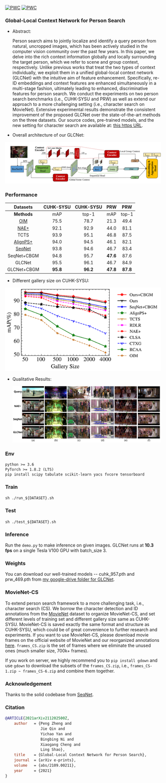 [![PWC](https://img.shields.io/endpoint.svg?url=https://paperswithcode.com/badge/global-local-context-network-for-person/person-search-on-cuhk-sysu)](https://paperswithcode.com/sota/person-search-on-cuhk-sysu?p=global-local-context-network-for-person)
[![PWC](https://img.shields.io/endpoint.svg?url=https://paperswithcode.com/badge/global-local-context-network-for-person/person-search-on-prw)](https://paperswithcode.com/sota/person-search-on-prw?p=global-local-context-network-for-person)

### Global-Local Context Network for Person Search

+ Abstract:

    Person search aims to jointly localize and identify a query person from natural, uncropped images, which has been actively studied in the computer vision community over the past few years. In this paper, we delve into the rich context information globally and locally surrounding the target person, which we refer to scene and group context, respectively. Unlike previous works that treat the two types of context individually, we exploit them in a unified global-local context network (GLCNet) with the intuitive aim of feature enhancement. Specifically, re-ID embeddings and context features are enhanced simultaneously in a multi-stage fashion, ultimately leading to enhanced, discriminative features for person search. We conduct the experiments on two person search benchmarks (i.e., CUHK-SYSU and PRW) as well as extend our approach to a more challenging setting (i.e., character search on MovieNet). Extensive experimental results demonstrate the consistent improvement of the proposed GLCNet over the state-of-the-art methods on the three datasets. Our source codes, pre-trained models, and the new setting for character search are available at: [this https URL](https://github.com/ZhengPeng7/GLCNet).

+ Overall architecture of our GLCNet:

![arch](README.assets/GLCNet_arch_v2.svg)

### Performance

|                      Datasets                       | CUHK-SYSU | CUHK-SYSU |   PRW    |   PRW    |
| :-------------------------------------------------: | :-------: | :-------: | :------: | :------: |
|                     **Methods**                     |    mAP    |   top-1   |   mAP    |  top-1   |
| [OIM](https://github.com/serend1p1ty/person_search) |   75.5    |   78.7    |   21.3   |   49.4   |
|     [NAE+](https://github.com/DeanChan/NAE4PS)      |   92.1    |   92.9    |   44.0   |   81.1   |
|                        TCTS                         |   93.9    |   95.1    |   46.8   |   87.5   |
|   [AlignPS+](https://github.com/daodaofr/AlignPS)   |   94.0    |   94.5    |   46.1   |   82.1   |
|   [SeqNet](https://github.com/serend1p1ty/SeqNet)   |   93.8    |   94.6    |   46.7   |   83.4   |
|                     SeqNet+CBGM                     |   94.8    |   95.7    | **47.6** |   87.6   |
|                       GLCNet                        |   95.5    |   96.1    |   46.7   |   84.9   |
|                     GLCNet+CBGM                     | **95.8**  | **96.2**  | **47.8** | **87.8** |

+ Different gallery size on CUHK-SYSU:

<img src="README.assets/one-two_step.png" />

+ Qualitative Results:

    <img src="README.assets/qual_res_allInOne.svg" />

### Env

```
python >= 3.6
PyTorch >= 1.8.2 (LTS)
pip install scipy tabulate scikit-learn yacs fvcore tensorboard
```

### Train

`sh ./run_${DATASET}.sh`

### Test
`sh ./test_${DATASET}.sh`

### Inference
Run the `demo.py` to make inference on given images. GLCNet runs at **10.3 fps** on a single Tesla V100 GPU with batch_size 3.

### Weights

You can download our well-trained models -- cuhk_957.pth and prw_469.pth from [my google-drive folder for GLCNet](https://drive.google.com/drive/folders/1wbq5jptOGxXDE0ze1tAMdcvXEaE1Wybt?usp=sharing). 

### MovieNet-CS

To extend person search framework to a more challenging task, i.e., character search (CS). We borrow the character detection and ID annotations from the [MovieNet](http://movienet.site/) dataset to organize MovieNet-CS, and set different levels of training set and different gallery size same as CUHK-SYSU. MovieNet-CS is saved exactly the same format and structure as CUHK-SYSU, which could be of great convenience to further research and experiments. If you want to use MovieNet-CS, please download movie frames on the official website of MovieNet and our reorganized annotations [here](https://drive.google.com/drive/folders/1kUr7v9_LUSSjW5PyNbGqaiM6peXNvbiU). `frames_CS.zip` is the set of frames where we eliminate the unused ones (much smaller size, 700k+ frames).

If you work on server, we highly recommend you to `pip install gdown` and use `gdown` to download the subsets of the `frames_CS.zip`, i.e., `frames_CS-1.zip ~ frames_CS-6.zip` and combine them together.

### Acknowledgement

Thanks to the solid codebase from [SeqNet](https://github.com/serend1p1ty/SeqNet).

### Citation

```bibtex
@ARTICLE{2021arXiv211202500Z,
    author   = {Peng Zheng and
                Jie Qin and
                Yichao Yan and
                Bingbing Ni and
                Xiaogang Cheng and
                Ling Shao},
    title    = {Global-Local Context Network for Person Search},
    journal  = {arXiv e-prints},
    volume   = {abs/2109.00211},
    year     = {2021}
}
```

